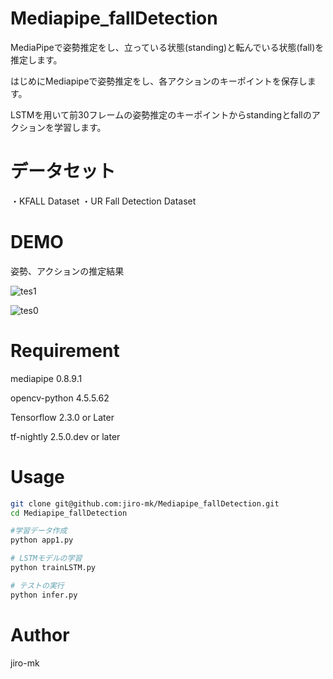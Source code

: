 # Mediapipe_fallDetection

MediaPipeで姿勢推定をし、立っている状態(standing)と転んでいる状態(fall)を推定します。

はじめにMediapipeで姿勢推定をし、各アクションのキーポイントを保存します。

LSTMを用いて前30フレームの姿勢推定のキーポイントからstandingとfallのアクションを学習します。



# データセット

・KFALL Dataset
・UR Fall Detection Dataset



# DEMO

姿勢、アクションの推定結果

![tes1](https://user-images.githubusercontent.com/93971055/185789050-0bd1b8be-1a0c-47aa-ae07-a641634327db.gif)

![tes0](https://user-images.githubusercontent.com/93971055/185789072-58a3f6c6-42a9-4bf0-be2f-2c812902cae8.gif)




# Requirement

mediapipe                    0.8.9.1

opencv-python                4.5.5.62   

Tensorflow                   2.3.0 or Later

tf-nightly                   2.5.0.dev or later 



# Usage


```bash
git clone git@github.com:jiro-mk/Mediapipe_fallDetection.git
cd Mediapipe_fallDetection

#学習データ作成 
python app1.py 

# LSTMモデルの学習
python trainLSTM.py

# テストの実行
python infer.py

```


# Author

jiro-mk
